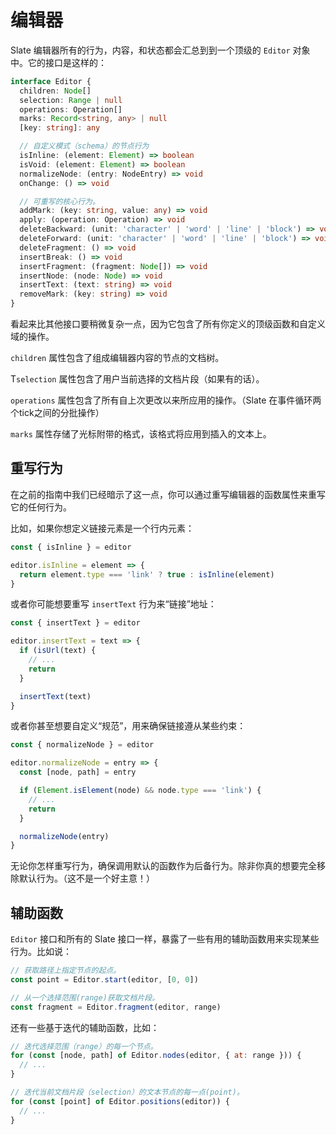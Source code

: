 # 编辑器

Slate 编辑器所有的行为，内容，和状态都会汇总到到一个顶级的 `Editor` 对象中。它的接口是这样的：

```ts
interface Editor {
  children: Node[]
  selection: Range | null
  operations: Operation[]
  marks: Record<string, any> | null
  [key: string]: any

  // 自定义模式（schema）的节点行为
  isInline: (element: Element) => boolean
  isVoid: (element: Element) => boolean
  normalizeNode: (entry: NodeEntry) => void
  onChange: () => void

  // 可重写的核心行为。
  addMark: (key: string, value: any) => void
  apply: (operation: Operation) => void
  deleteBackward: (unit: 'character' | 'word' | 'line' | 'block') => void
  deleteForward: (unit: 'character' | 'word' | 'line' | 'block') => void
  deleteFragment: () => void
  insertBreak: () => void
  insertFragment: (fragment: Node[]) => void
  insertNode: (node: Node) => void
  insertText: (text: string) => void
  removeMark: (key: string) => void
}
```

看起来比其他接口要稍微复杂一点，因为它包含了所有你定义的顶级函数和自定义域的操作。

 `children` 属性包含了组成编辑器内容的节点的文档树。

T`selection` 属性包含了用户当前选择的文档片段（如果有的话）。

`operations` 属性包含了所有自上次更改以来所应用的操作。（Slate 在事件循环两个tick之间的分批操作）

`marks` 属性存储了光标附带的格式，该格式将应用到插入的文本上。

## 重写行为

在之前的指南中我们已经暗示了这一点，你可以通过重写编辑器的函数属性来重写它的任何行为。

比如，如果你想定义链接元素是一个行内元素：

```js
const { isInline } = editor

editor.isInline = element => {
  return element.type === 'link' ? true : isInline(element)
}
```

或者你可能想要重写 `insertText` 行为来“链接”地址：

```js
const { insertText } = editor

editor.insertText = text => {
  if (isUrl(text) {
    // ...
    return
  }

  insertText(text)
}
```

或者你甚至想要自定义“规范”，用来确保链接遵从某些约束：

```js
const { normalizeNode } = editor

editor.normalizeNode = entry => {
  const [node, path] = entry

  if (Element.isElement(node) && node.type === 'link') {
    // ...
    return
  }

  normalizeNode(entry)
}
```

无论你怎样重写行为，确保调用默认的函数作为后备行为。除非你真的想要完全移除默认行为。（这不是一个好主意！） 

## 辅助函数

`Editor` 接口和所有的 Slate 接口一样，暴露了一些有用的辅助函数用来实现某些行为。比如说：

```js
// 获取路径上指定节点的起点。
const point = Editor.start(editor, [0, 0])

// 从一个选择范围(range)获取文档片段。
const fragment = Editor.fragment(editor, range)
```

还有一些基于迭代的辅助函数，比如：

```js
// 迭代选择范围（range）的每一个节点。
for (const [node, path] of Editor.nodes(editor, { at: range })) {
  // ...
}

// 迭代当前文档片段（selection）的文本节点的每一点(point)。
for (const [point] of Editor.positions(editor)) {
  // ...
}
```
